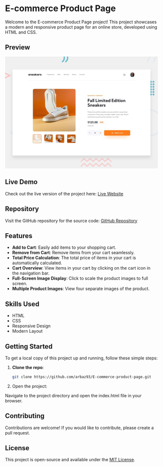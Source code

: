 # E-commerce Product Page  

Welcome to the E-commerce Product Page project! This project showcases a modern and responsive product page for an online store, developed using HTML and CSS.   

## Preview  

![Desktop Preview](./design/desktop-preview.jpg)  

## Live Demo  

Check out the live version of the project here: [Live Website](https://arbaz93.github.io/E-commerce-product-page/)  

## Repository  

Visit the GitHub repository for the source code: [GitHub Repository](https://github.com/arbaz93/E-commerce-product-page)  

## Features  

- **Add to Cart**: Easily add items to your shopping cart.  
- **Remove from Cart**: Remove items from your cart seamlessly.  
- **Total Price Calculation**: The total price of items in your cart is automatically calculated.  
- **Cart Overview**: View items in your cart by clicking on the cart icon in the navigation bar.  
- **Full-Screen Image Display**: Click to scale the product images to full screen.  
- **Multiple Product Images**: View four separate images of the product.  

## Skills Used  

- HTML  
- CSS  
- Responsive Design  
- Modern Layout  

## Getting Started  

To get a local copy of this project up and running, follow these simple steps:  

1. **Clone the repo**:  
   ```bash  
   git clone https://github.com/arbaz93/E-commerce-product-page.git
   
2. Open the project:
   
Navigate to the project directory and open the index.html file in your browser.

## Contributing

Contributions are welcome! If you would like to contribute, please create a pull request.

## License
This project is open-source and available under the [MIT License](./LICENSE).
